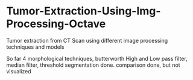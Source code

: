 # Tumor-Extraction-Using-Img-Processing-Octave
Tumor extraction from CT Scan using different image processing techniques and models

So far 4 morphological techniques, butterworth High and Low pass filter, median filter, threshold segmentation done.
comparison done, but not visualized
